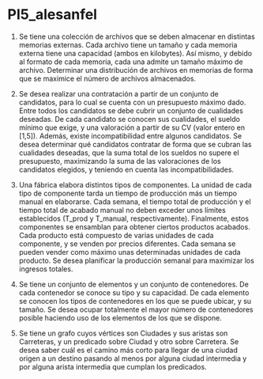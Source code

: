 # PI5_alesanfel

1. Se tiene una colección de archivos que se deben almacenar en distintas memorias
externas. Cada archivo tiene un tamaño y cada memoria externa tiene una capacidad
(ambos en kilobytes). Así mismo, y debido al formato de cada memoria, cada una
admite un tamaño máximo de archivo. Determinar una distribución de archivos en
memorias de forma que se maximice el número de archivos almacenados. 

2. Se desea realizar una contratación a partir de un conjunto de candidatos, para lo cual
se cuenta con un presupuesto máximo dado. Entre todos los candidatos se debe cubrir
un conjunto de cualidades deseadas. De cada candidato se conocen sus cualidades,
el sueldo mínimo que exige, y una valoración a partir de su CV (valor entero en
[1,5]). Además, existe incompatibilidad entre algunos candidatos. Se desea
determinar qué candidatos contratar de forma que se cubran las cualidades deseadas,
que la suma total de los sueldos no supere el presupuesto, maximizando la suma de
las valoraciones de los candidatos elegidos, y teniendo en cuenta las
incompatibilidades.

3. Una fábrica elabora distintos tipos de componentes. La unidad de cada tipo de
componente tarda un tiempo de producción más un tiempo manual en elaborarse.
Cada semana, el tiempo total de producción y el tiempo total de acabado manual no
deben exceder unos límites establecidos (T_prod y T_manual, respectivamente).
Finalmente, estos componentes se ensamblan para obtener ciertos productos
acabados. Cada producto está compuesto de varias unidades de cada componente, y
se venden por precios diferentes. Cada semana se pueden vender como máximo unas
determinadas unidades de cada producto. Se desea planificar la producción semanal
para maximizar los ingresos totales.

4. Se tiene un conjunto de elementos y un conjunto de contenedores. De cada
contenedor se conoce su tipo y su capacidad. De cada elemento se conocen los tipos
de contenedores en los que se puede ubicar, y su tamaño. Se desea ocupar totalmente
el mayor número de contenedores posible haciendo uso de los elementos de los que
se dispone.

5. Se tiene un grafo cuyos vértices son Ciudades y sus aristas son Carreteras, y un
predicado sobre Ciudad y otro sobre Carretera. Se desea saber cuál es el camino más
corto para llegar de una ciudad origen a un destino pasando al menos por alguna
ciudad intermedia y por alguna arista intermedia que cumplan los predicados. 
